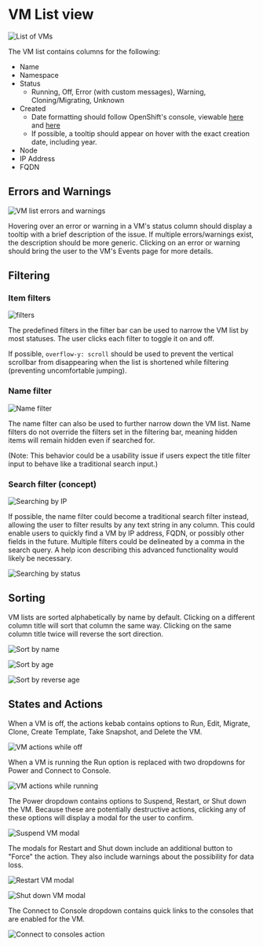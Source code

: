 # VM List view

![List of VMs](img/1-0-main.png)

The VM list contains columns for the following:
- Name
- Namespace
- Status
  - Running, Off, Error (with custom messages), Warning, Cloning/Migrating, Unknown
- Created
  - Date formatting should follow OpenShift's console, viewable [here](https://github.com/openshift/console/blob/master/frontend/public/components/utils/timestamp.jsx) and [here](https://github.com/openshift/console/blob/master/frontend/public/components/utils/datetime.ts)
  - If possible, a tooltip should appear on hover with the exact creation date, including year.
- Node
- IP Address
- FQDN

## Errors and Warnings

![VM list errors and warnings](img/1-1-warning.png)

Hovering over an error or warning in a VM's status column should display a tooltip with a brief description of the issue. If multiple errors/warnings exist, the description should be more generic. Clicking on an error or warning should bring the user to the VM's Events page for more details.

## Filtering

### Item filters

![filters](img/2-0-filtering.png)

The predefined filters in the filter bar can be used to narrow the VM list by most statuses. The user clicks each filter to toggle it on and off.

If possible, `overflow-y: scroll` should be used to prevent the vertical scrollbar from disappearing when the list is shortened while filtering (preventing uncomfortable jumping).

### Name filter

![Name filter](img/2-1-filtering-name.png)

The name filter can also be used to further narrow down the VM list. Name filters do not override the filters set in the filtering bar, meaning hidden items will remain hidden even if searched for.

(Note: This behavior could be a usability issue if users expect the title filter input to behave like a traditional search input.)

### Search filter (concept)

![Searching by IP](img/2-2-filtering-search-ip.png)

If possible, the name filter could become a traditional search filter instead, allowing the user to filter results by any text string in any column. This could enable users to quickly find a VM by IP address, FQDN, or possibly other fields in the future. Multiple filters could be delineated by a comma in the search query. A help icon describing this advanced functionality would likely be necessary.

![Searching by status](img/2-3-filtering-search-status.png)

## Sorting

VM lists are sorted alphabetically by name by default. Clicking on a different column title will sort that column the same way. Clicking on the same column title twice will reverse the sort direction.

![Sort by name](img/3-0-sort-name.png)

![Sort by age](img/3-1-sort-node.png)

![Sort by reverse age](img/3-2-sort-node-reverse.png)

## States and Actions

When a VM is off, the actions kebab contains options to Run, Edit, Migrate, Clone, Create Template, Take Snapshot, and Delete the VM.

![VM actions while off](img/4-0-selected-vm-off.png)

When a VM is running the Run option is replaced with two dropdowns for Power and Connect to Console.

![VM actions while running](img/4-1-0-selected-vm-running-power.png)

The Power dropdown contains options to Suspend, Restart, or Shut down the VM. Because these are potentially destructive actions, clicking any of these options will display a modal for the user to confirm.

![Suspend VM modal](img/4-1-1a-power-modal-suspend.png)

The modals for Restart and Shut down include an additional button to "Force" the action. They also include warnings about the possibility for data loss.

![Restart VM modal](img/4-1-1b-power-modal-restart.png)

![Shut down VM modal](img/4-1-1c-power-modal-shut-down.png)

The Connect to Console dropdown contains quick links to the consoles that are enabled for the VM.

![Connect to consoles action](img/4-2-selected-vm-running-consoles.png)